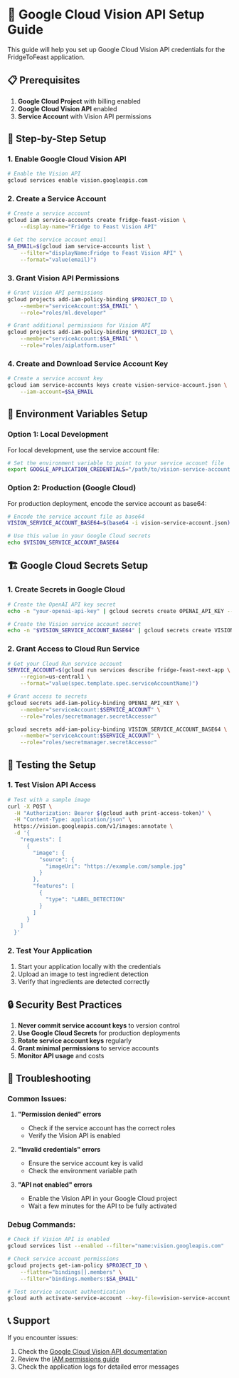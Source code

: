 # 🚀 Google Cloud Vision API Setup Guide

This guide will help you set up Google Cloud Vision API credentials for the FridgeToFeast application.

## 📋 Prerequisites

1. **Google Cloud Project** with billing enabled
2. **Google Cloud Vision API** enabled
3. **Service Account** with Vision API permissions

## 🔧 Step-by-Step Setup

### 1. Enable Google Cloud Vision API

```bash
# Enable the Vision API
gcloud services enable vision.googleapis.com
```

### 2. Create a Service Account

```bash
# Create a service account
gcloud iam service-accounts create fridge-feast-vision \
    --display-name="Fridge to Feast Vision API"

# Get the service account email
SA_EMAIL=$(gcloud iam service-accounts list \
    --filter="displayName:Fridge to Feast Vision API" \
    --format="value(email)")
```

### 3. Grant Vision API Permissions

```bash
# Grant Vision API permissions
gcloud projects add-iam-policy-binding $PROJECT_ID \
    --member="serviceAccount:$SA_EMAIL" \
    --role="roles/ml.developer"

# Grant additional permissions for Vision API
gcloud projects add-iam-policy-binding $PROJECT_ID \
    --member="serviceAccount:$SA_EMAIL" \
    --role="roles/aiplatform.user"
```

### 4. Create and Download Service Account Key

```bash
# Create a service account key
gcloud iam service-accounts keys create vision-service-account.json \
    --iam-account=$SA_EMAIL
```

## 🔐 Environment Variables Setup

### Option 1: Local Development

For local development, use the service account file:

```bash
# Set the environment variable to point to your service account file
export GOOGLE_APPLICATION_CREDENTIALS="/path/to/vision-service-account.json"
```

### Option 2: Production (Google Cloud)

For production deployment, encode the service account as base64:

```bash
# Encode the service account file as base64
VISION_SERVICE_ACCOUNT_BASE64=$(base64 -i vision-service-account.json)

# Use this value in your Google Cloud secrets
echo $VISION_SERVICE_ACCOUNT_BASE64
```

## 🏗️ Google Cloud Secrets Setup

### 1. Create Secrets in Google Cloud

```bash
# Create the OpenAI API key secret
echo -n "your-openai-api-key" | gcloud secrets create OPENAI_API_KEY --data-file=-

# Create the Vision service account secret
echo -n "$VISION_SERVICE_ACCOUNT_BASE64" | gcloud secrets create VISION_SERVICE_ACCOUNT_BASE64 --data-file=-
```

### 2. Grant Access to Cloud Run Service

```bash
# Get your Cloud Run service account
SERVICE_ACCOUNT=$(gcloud run services describe fridge-feast-next-app \
    --region=us-central1 \
    --format="value(spec.template.spec.serviceAccountName)")

# Grant access to secrets
gcloud secrets add-iam-policy-binding OPENAI_API_KEY \
    --member="serviceAccount:$SERVICE_ACCOUNT" \
    --role="roles/secretmanager.secretAccessor"

gcloud secrets add-iam-policy-binding VISION_SERVICE_ACCOUNT_BASE64 \
    --member="serviceAccount:$SERVICE_ACCOUNT" \
    --role="roles/secretmanager.secretAccessor"
```

## 🧪 Testing the Setup

### 1. Test Vision API Access

```bash
# Test with a sample image
curl -X POST \
  -H "Authorization: Bearer $(gcloud auth print-access-token)" \
  -H "Content-Type: application/json" \
  https://vision.googleapis.com/v1/images:annotate \
  -d '{
    "requests": [
      {
        "image": {
          "source": {
            "imageUri": "https://example.com/sample.jpg"
          }
        },
        "features": [
          {
            "type": "LABEL_DETECTION"
          }
        ]
      }
    ]
  }'
```

### 2. Test Your Application

1. Start your application locally with the credentials
2. Upload an image to test ingredient detection
3. Verify that ingredients are detected correctly

## 🔒 Security Best Practices

1. **Never commit service account keys** to version control
2. **Use Google Cloud Secrets** for production deployments
3. **Rotate service account keys** regularly
4. **Grant minimal permissions** to service accounts
5. **Monitor API usage** and costs

## 🚨 Troubleshooting

### Common Issues:

1. **"Permission denied" errors**
   - Check if the service account has the correct roles
   - Verify the Vision API is enabled

2. **"Invalid credentials" errors**
   - Ensure the service account key is valid
   - Check the environment variable path

3. **"API not enabled" errors**
   - Enable the Vision API in your Google Cloud project
   - Wait a few minutes for the API to be fully activated

### Debug Commands:

```bash
# Check if Vision API is enabled
gcloud services list --enabled --filter="name:vision.googleapis.com"

# Check service account permissions
gcloud projects get-iam-policy $PROJECT_ID \
    --flatten="bindings[].members" \
    --filter="bindings.members:$SA_EMAIL"

# Test service account authentication
gcloud auth activate-service-account --key-file=vision-service-account.json
```

## 📞 Support

If you encounter issues:

1. Check the [Google Cloud Vision API documentation](https://cloud.google.com/vision/docs)
2. Review the [IAM permissions guide](https://cloud.google.com/iam/docs/understanding-roles)
3. Check the application logs for detailed error messages